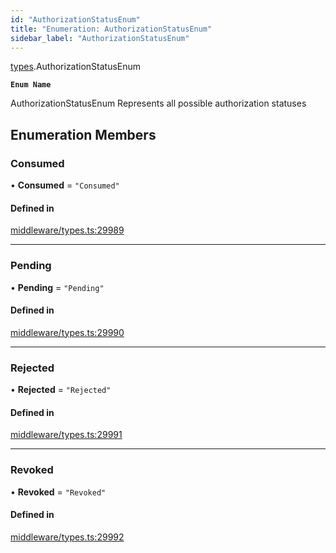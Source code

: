 ```yaml
---
id: "AuthorizationStatusEnum"
title: "Enumeration: AuthorizationStatusEnum"
sidebar_label: "AuthorizationStatusEnum"
---
```


[types](../../../modules/Types/Types.md).AuthorizationStatusEnum

**`Enum Name`**

 AuthorizationStatusEnum
 Represents all possible authorization statuses

## Enumeration Members

### Consumed

• **Consumed** = ``"Consumed"``

#### Defined in

[middleware/types.ts:29989](https://github.com/PolymeshAssociation/polymesh-sdk/blob/b6f9fb883/src/middleware/types.ts#L29989)

___

### Pending

• **Pending** = ``"Pending"``

#### Defined in

[middleware/types.ts:29990](https://github.com/PolymeshAssociation/polymesh-sdk/blob/b6f9fb883/src/middleware/types.ts#L29990)

___

### Rejected

• **Rejected** = ``"Rejected"``

#### Defined in

[middleware/types.ts:29991](https://github.com/PolymeshAssociation/polymesh-sdk/blob/b6f9fb883/src/middleware/types.ts#L29991)

___

### Revoked

• **Revoked** = ``"Revoked"``

#### Defined in

[middleware/types.ts:29992](https://github.com/PolymeshAssociation/polymesh-sdk/blob/b6f9fb883/src/middleware/types.ts#L29992)
